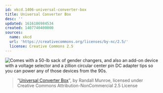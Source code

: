 ```yaml
---
id: xkcd.1406-universal-converter-box
title: Universal Converter Box
desc: ''
updated: 1616186984534
created: 1407740400000
sources:
  name: xkcd
  url: 'https://creativecommons.org/licenses/by-nc/2.5/'
  license: Creative Commons 2.5
---
```

![Comes with a 50-lb sack of gender changers, and also an add-on device with a voltage selector and a zillion circular center pin DC adapter tips so you can power any of those devices from the 90s.](https://imgs.xkcd.com/comics/universal_converter_box.png)
> "[Universal Converter Box](https://xkcd.com/1406/)", by Randall Munroe, licensed under Creative Commons Attribution-NonCommercial 2.5 License

